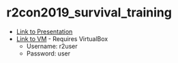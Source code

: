 # r2con2019_survival_training

* [Link to Presentation](https://docs.google.com/presentation/d/1To2sRn0B196otDfBkCjBjqA-VDrD2p0o49tJuv9GqQ8/edit?usp=sharing)
* [Link to VM](https://mega.nz/#!hi5CVAhC!wIl7cYNI9vRQpKrBD8aJP4F62a0rKPOj777uyIJ8G8s) - Requires VirtualBox
   - Username: r2user
   - Password: user
